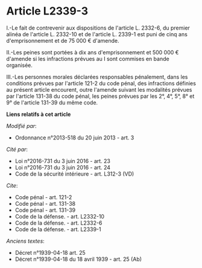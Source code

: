 # Article L2339-3

I.-Le fait de contrevenir aux dispositions de l'article L. 2332-6, du premier alinéa de l'article L. 2332-10 et de l'article
L. 2339-1 est puni de cinq ans d'emprisonnement et de 75 000 € d'amende. 

II.-Les peines sont portées à dix ans d'emprisonnement et 500 000 € d'amende si les infractions prévues au I sont commises en
bande organisée. 

III.-Les personnes morales déclarées responsables pénalement, dans les conditions prévues par l'article 121-2 du code pénal,
des infractions définies au présent article encourent, outre l'amende suivant les modalités prévues par l'article 131-38 du
code pénal, les peines prévues par les 2°, 4°, 5°, 8° et 9° de l'article 131-39 du même code.

**Liens relatifs à cet article**

_Modifié par_:

  - Ordonnance n°2013-518 du 20 juin 2013 - art. 3

_Cité par_:

  - Loi n°2016-731 du 3 juin 2016 - art. 23
  - Loi n°2016-731 du 3 juin 2016 - art. 24
  - Code de la sécurité intérieure - art. L312-3 (VD)

_Cite_:

  - Code pénal - art. 121-2
  - Code pénal - art. 131-38
  - Code pénal - art. 131-39
  - Code de la défense. - art. L2332-10
  - Code de la défense. - art. L2332-6
  - Code de la défense. - art. L2339-1

_Anciens textes_:

  - Décret n°1939-04-18 art. 25
  - Décret n°1939-04-18 du 18 avril 1939 - art. 25 (Ab)
